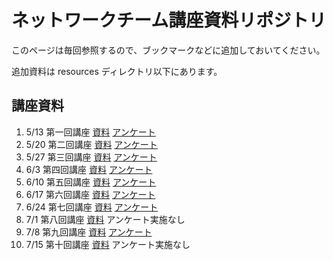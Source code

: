 ネットワークチーム講座資料リポジトリ
===============================

このページは毎回参照するので、ブックマークなどに追加しておいてください。

追加資料は resources ディレクトリ以下にあります。

講座資料
-------
1. 5/13 第一回講座 [資料](http://www.slideshare.net/nanametown/denweb1) [アンケート](https://docs.google.com/a/stu.hus.ac.jp/forms/d/1kJaqumN1paNIHxIVMggKvRmc6TkXgEsdif-hvVsMiWY/viewform)
1. 5/20 第二回講座 [資料](http://www.slideshare.net/nanametown/denweb2) [アンケート](https://docs.google.com/a/stu.hus.ac.jp/forms/d/1LrNAzDZdrW0f-echizW9HCkk7T7NbkoJOO1JXZXmujA/viewform)
1. 5/27 第三回講座 [資料](http://www.slideshare.net/nanametown/denweb3) [アンケート](https://docs.google.com/a/stu.hus.ac.jp/forms/d/1-ePvnTNkWjNNqlzo-jbwseMrWWTI-nV_3Ww_Be1zJqE/viewform)
1. 6/3 第四回講座 [資料](http://www.slideshare.net/ww24jp/github-pages-35389103) [アンケート](https://docs.google.com/a/stu.hus.ac.jp/forms/d/11slTS3zb40N1q_BWVl6Q-AdncplwcyXeIMv113wvPPE/viewform)
1. 6/10 第五回講座 [資料](http://www.slideshare.net/nanametown/denweb4) [アンケート](https://docs.google.com/a/stu.hus.ac.jp/forms/d/1POa629VQtS5iJ4Nfy0966lubHiil5hLvh4-pEA63MKI/viewform)
1. 6/17 第六回講座 [資料](http://www.slideshare.net/nanametown/ss-35951593) [アンケート](https://docs.google.com/a/stu.hus.ac.jp/forms/d/1xe_iijkWgdzeHC_vAG0cGN2zXchYGGzJ3ssslTbkwNs/viewform)
1. 6/24 第七回講座 [資料](http://www.slideshare.net/nanametown/web-36230246) [アンケート](https://docs.google.com/a/stu.hus.ac.jp/forms/d/1Gr8kicCnu-VgYWzTZ7XkhFjTsIUnKwV_V9nmpaXNE-4/viewform)
1. 7/1 第八回講座 [資料](http://www.slideshare.net/nanametown/web-36496455) アンケート実施なし
1. 7/8 第九回講座 [資料](http://www.slideshare.net/nanametown/web-36735664) [アンケート](https://docs.google.com/a/stu.hus.ac.jp/forms/d/107LJHDr_zCEyLGRWBeBZCtf56r9rNvenkTx_yTolhgc/viewform)
1. 7/15 第十回講座 [資料](http://www.slideshare.net/nanametown/web-36981775) アンケート実施なし
